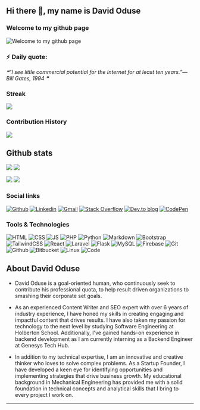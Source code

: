## Hi there 👋, my name is David Oduse


### Welcome to my github page
![Welcome to my github page ](images/github%20profile.gif)




### ⚡ Daily quote: 
<!--STARTS_HERE_QUOTE_README-->
<i>❝“I see little commercial potential for the Internet for at least ten years.”— Bill Gates, 1994   ❞</i>
<!--ENDS_HERE_QUOTE_README-->



<!--
### Musical vibes

![Spotify recently played](https://spotify-recently-played-readme.vercel.app/api?user=jnmtkgm9g3byjiiftxmv9hfe6&unique={true|1|on|yes})
-->

### Streak

<a href="https://github-readme-streak-stats.herokuapp.com/?user=KingDavidJnr">
  <img align="center" src="https://github-readme-streak-stats.herokuapp.com/?user=KingDavidJnr" />
</a>

<br>

### Contribution History
![](http://github-profile-summary-cards.vercel.app/api/cards/profile-details?username=KingDavidJnr&theme=default)

## Github stats

<!--
[![](https://raw.githubusercontent.com/KingDavidJnr/KingDavidJnr/version-2/profile-summary-card-output/github/0-profile-details.svg)](https://github.com/vn7n24fzkq/github-profile-summary-cards)
-->



![](http://github-profile-summary-cards.vercel.app/api/cards/repos-per-language?username=KingDavidJnr&theme=default) ![](http://github-profile-summary-cards.vercel.app/api/cards/most-commit-language?username=KingDavidJnr&theme=default)

![](http://github-profile-summary-cards.vercel.app/api/cards/stats?username=KingDavidJnr&theme=default) ![](http://github-profile-summary-cards.vercel.app/api/cards/productive-time?username=KingDavidJnr&theme=default&utcOffset=8)



<!--
### Trophies
[![trophy](https://github-profile-trophy.vercel.app/?username=KingDavidJnr&column=7)](https://github.com/ryo-ma/github-profile-trophy)
[![Twitter](https://img.shields.io/badge/twitter-%231DA1F2.svg?&style=for-the-badge&logo=twitter&logoColor=white)](https://twitter.com/AdjoviPericles)
-->

### Social links

[![Github](https://img.shields.io/badge/Github-000000?&style=for-the-badge&logo=github&logoColor=white)](https://github.com/KingDavidJnr)
[![Linkedin](https://img.shields.io/badge/linkedin-%230077B5.svg?&style=for-the-badge&logo=linkedin&logoColor=white)](https://www.linkedin.com/in/david-oduse-b73357a7/)
[![Gmail](https://img.shields.io/badge/gmail-D14836?&style=for-the-badge&logo=gmail&logoColor=white)](odusedavid@gmail.com)
[![Stack Overflow](https://img.shields.io/badge/-Stackoverflow-FE7A16?style=for-the-badge&logo=stack-overflow&logoColor=white)](https://stackoverflow.com/users/20678184/oduse-david)
[![Dev.to blog](https://img.shields.io/badge/dev.to-0A0A0A?style=for-the-badge&logo=dev.to&logoColor=white)](https://dev.to/KingDavidJnr/) 
[![CodePen](https://img.shields.io/badge/Codepen-000000?style=for-the-badge&logo=codepen&logoColor=white)](https://codepen.io/KingDavidJnr)



### Tools & Technologies

![HTML](https://img.shields.io/badge/html5-%23E34F26.svg?style=for-the-badge&logo=html5&logoColor=white) ![CSS](https://img.shields.io/badge/css3-%231572B6.svg?style=for-the-badge&logo=css3&logoColor=white) ![JS](https://img.shields.io/badge/javascript-%23323330.svg?style=for-the-badge&logo=javascript&logoColor=%23F7DF1E) ![PHP](https://img.shields.io/badge/php-%23777BB4.svg?style=for-the-badge&logo=php&logoColor=white)
![Python](https://img.shields.io/badge/python-%2314354C.svg?style=for-the-badge&logo=python&logoColor=white) ![Markdown](https://img.shields.io/badge/markdown-%23000000.svg?style=for-the-badge&logo=markdown&logoColor=white)
![Bootstrap](https://img.shields.io/badge/bootstrap-%23563D7C.svg?style=for-the-badge&logo=bootstrap&logoColor=white) ![TailwindCSS](https://img.shields.io/badge/tailwindcss-%2338B2AC.svg?style=for-the-badge&logo=tailwind-css&logoColor=white) ![React](https://img.shields.io/badge/React-20232A?style=for-the-badge&logo=react&logoColor=61DAFB) ![Laravel](https://img.shields.io/badge/laravel-%23FF2D20.svg?style=for-the-badge&logo=laravel&logoColor=white) ![Flask](https://img.shields.io/badge/flask-%23000.svg?style=for-the-badge&logo=flask&logoColor=white)
![MySQL](https://img.shields.io/badge/mysql-%2300f.svg?style=for-the-badge&logo=mysql&logoColor=white) ![Firebase](https://img.shields.io/badge/firebase-%23039BE5.svg?style=for-the-badge&logo=firebase)
![Git](https://img.shields.io/badge/git-%23F05033.svg?style=for-the-badge&logo=git&logoColor=white)  ![Github](https://img.shields.io/badge/github-%23121011.svg?style=for-the-badge&logo=github&logoColor=white) ![Bitbucket](https://img.shields.io/badge/bitbucket-%230047B3.svg?style=for-the-badge&logo=bitbucket&logoColor=white)
![Linux](https://img.shields.io/badge/Linux-FCC624?style=for-the-badge&logo=linux&logoColor=black) ![Code](https://img.shields.io/badge/VisualStudioCode-0078d7.svg?style=for-the-badge&logo=visual-studio-code&logoColor=white)







<!--
### Contribution graph
![GitHub Activity Graph](https://activity-graph.herokuapp.com/graph?username=KingDavidJnr)  
-->

## About David Oduse

* David Oduse is a goal-oriented human, who continuously seek to contribute his professional quota, to help result driven organizations to smashing their corporate set goals.

* As an experienced Content Writer and SEO expert with over 6 years of industry experience, I have honed my skills in creating engaging and impactful content that drives results. I have also taken my passion for technology to the next level by studying Software Engineering at Holberton School. Additionally, I've gained hands-on experience in backend development as I am currently interning as a Backend Engineer at Genesys Tech Hub.

* In addition to my technical expertise, I am an innovative and creative thinker who loves to solve complex problems. As a Startup Founder, I have developed a keen eye for identifying opportunities and implementing strategies that drive business growth. My educational background in Mechanical Engineering has provided me with a solid foundation in technical concepts and analytical skills that I bring to every project I work on.
<hr>

